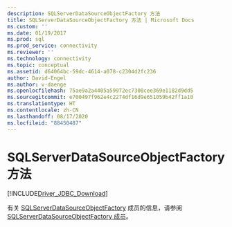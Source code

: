 ```yaml
---
description: SQLServerDataSourceObjectFactory 方法
title: SQLServerDataSourceObjectFactory 方法 | Microsoft Docs
ms.custom: ''
ms.date: 01/19/2017
ms.prod: sql
ms.prod_service: connectivity
ms.reviewer: ''
ms.technology: connectivity
ms.topic: conceptual
ms.assetid: d64064bc-59dc-4614-a078-c2304d2fc236
author: David-Engel
ms.author: v-daenge
ms.openlocfilehash: 75ae9a2a4405a59972ec7300cee369e1182d9dd5
ms.sourcegitcommit: e700497f962e4c2274df16d9e651059b42ff1a10
ms.translationtype: HT
ms.contentlocale: zh-CN
ms.lasthandoff: 08/17/2020
ms.locfileid: "88450487"
---
```

# <a name="sqlserverdatasourceobjectfactory-methods"></a>SQLServerDataSourceObjectFactory 方法
[!INCLUDE[Driver_JDBC_Download](../../../includes/driver_jdbc_download.md)]

  有关 [SQLServerDataSourceObjectFactory](../../../connect/jdbc/reference/sqlserverdatasourceobjectfactory-class.md) 成员的信息，请参阅 [SQLServerDataSourceObjectFactory 成员](../../../connect/jdbc/reference/sqlserverdatasourceobjectfactory-members.md)。  
  
  
